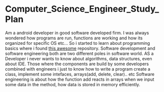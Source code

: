 # Computer_Science_Engineer_Study_Plan
Am a android developer in good software developed firm. I was always wondered how programs are run, functions are working and how its organized for specific OS etc... So i started to learn about programming basics where i found [this awesome]( https://github.com/jwasham/computer-science-flash-cards ) repository. 
Software development and software engineering both are two different poles in software world. AS a Developer i never wants to know about algorithms, data structures, even about IDE. Those where the components are build by some developers combined with engineers i just to know how to write a program create a class, implement some intefaces, arrays(add, delete, clear).. etc
Software engineering is about how the function add reacts in arrays when we input some data in the method, how data is stored in memory efficiently.

